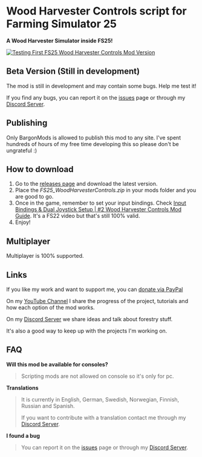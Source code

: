 # Wood Harvester Controls script for Farming Simulator 25

**A Wood Harvester Simulator inside FS25!**

[![Testing First FS25 Wood Harvester Controls Mod Version](https://img.youtube.com/vi/97-YXLlygUk/0.jpg)](https://youtu.be/97-YXLlygUk?si=VfMi_lKAvMFBi7Kf)

## Beta Version (Still in development)

The mod is still in development and may contain some bugs. Help me test it!

If you find any bugs, you can report it on the [issues](https://github.com/BargonMods/FS25_WoodHarvesterControls/issues) page or through my [Discord Server](https://discord.com/invite/BhaYevpxjg).

## Publishing

Only BargonMods is allowed to publish this mod to any site.
I've spent hundreds of hours of my free time developing this so please don't be ungrateful :)

## How to download

1. Go to the [releases page](https://github.com/BargonMods/FS25_WoodHarvesterControls/releases) and download the latest version.
2. Place the *FS25_WoodHarvesterControls.zip* in your mods folder and you are good to go.
3. Once in the game, remember to set your input bindings. Check [Input Bindings & Dual Joystick Setup | #2 Wood Harvester Controls Mod Guide](https://youtu.be/OWci1IiBBPE?si=Gjt3ITx5fRLQXc56). It's a FS22 video but that's still 100% valid.
4. Enjoy!

## Multiplayer

Multiplayer is 100% supported.

## Links

If you like my work and want to support me, you can [donate via PayPal](https://www.paypal.com/donate/?hosted_button_id=JFVP7BCWVXM7G)

On my [YouTube Channel](https://www.youtube.com/channel/UCfXgcmFQ0C3NgU5v2Y0fkig) I share the progress of the project, tutorials and how each option of the mod works.

On my [Discord Server](https://discord.com/invite/BhaYevpxjg) we share ideas and talk about forestry stuff.

It's also a good way to keep up with the projects I'm working on.

## FAQ

**Will this mod be available for consoles?**

> Scripting mods are not allowed on console so it's only for pc.

**Translations**

> It is currently in English, German, Swedish, Norwegian, Finnish, Russian and Spanish.
> 
> If you want to contribute with a translation contact me through my [Discord Server](https://discord.com/invite/BhaYevpxjg).

**I found a bug**

> You can report it on the [issues](https://github.com/BargonMods/FS25_WoodHarvesterControls/issues) page or through my [Discord Server](https://discord.com/invite/BhaYevpxjg).
